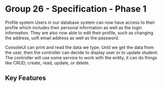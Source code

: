 # Group 26 - Specification - Phase 1

Profile system
Users in our database system can now have access to their profile which includes their personal information as well as 
the login information. They are also now able to edit their profile, such as changing the address, uoft email address 
as well as the password.

ConsoleUI can print and read the data we type. Until we get
the data from the user, then the controller can decide to display
user or to update student. The controller will use some service
to work with the entity, it can do things like CRUD, create,
read, update, or delete.


## Key Features


